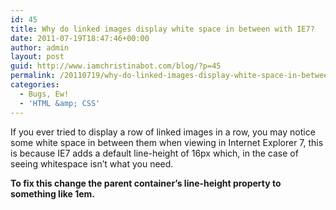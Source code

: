 ```yaml
---
id: 45
title: Why do linked images display white space in between with IE7?
date: 2011-07-19T18:47:46+00:00
author: admin
layout: post
guid: http://www.iamchristinabot.com/blog/?p=45
permalink: /20110719/why-do-linked-images-display-white-space-in-between-with-ie/
categories:
  - Bugs, Ew!
  - 'HTML &amp; CSS'
---
```

If you ever tried to display a row of linked images in a row, you may notice some white space in between them when viewing in Internet Explorer 7, this is because IE7 adds a default line-height of 16px which, in the case of seeing whitespace isn&#8217;t what you need.

**To fix this change the parent container&#8217;s line-height property to something like 1em.**